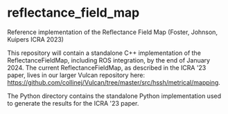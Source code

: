 # reflectance_field_map
Reference implementation of the Reflectance Field Map (Foster, Johnson, Kuipers ICRA 2023)

This repository will contain a standalone C++ implementation of the ReflectanceFieldMap, including ROS integration, by the end of January 2024. The current ReflectanceFieldMap, as described in the ICRA '23 paper, lives in our larger Vulcan repository here: https://github.com/collinej/Vulcan/tree/master/src/hssh/metrical/mapping. 

The Python directory contains the standalone Python implementation used to generate the results for the ICRA '23 paper.

